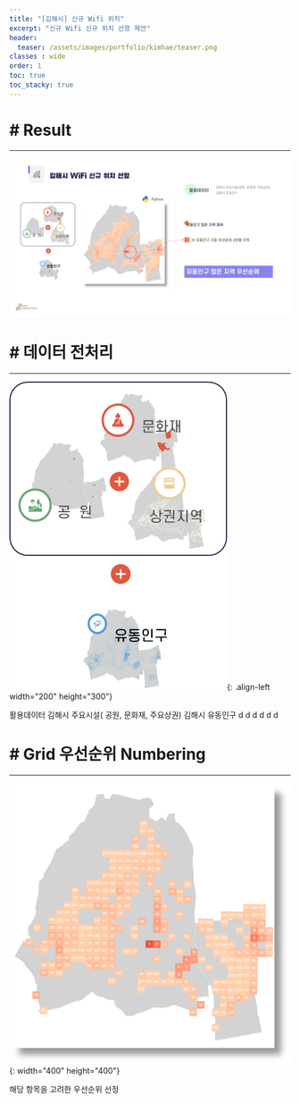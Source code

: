 ```yaml
---
title: "[김해시] 신규 Wifi 위치"
excerpt: "신규 Wifi 신규 위치 선정 제안"
header:
  teaser: /assets/images/portfolio/kimhae/teaser.png
classes : wide
order: 1
toc: true
toc_stacky: true
---
```


# # Result
---

![foo](/assets/images/portfolio/kimhae/result.png)

# # 데이터 전처리
---

![merge](/assets/images/portfolio/kimhae/merge.png){: .align-left width="200" height="300"}

활용데이터
김해시 주요시설( 공원, 문화재, 주요상권)
김해시 유동인구
d
d
d
d
d
d


# # Grid 우선순위 Numbering
---

![merge](/assets/images/portfolio/kimhae/teaser.png){: width="400" height="400"}   

해당 항목을 고려한 우선순위 선정